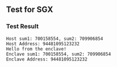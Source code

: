 ## Test for SGX 

### Test Result
```
Host sum1: 700158554, sum2: 709906854
Host Address: 94481095123232
Hello from the enclave!
Enclave sum1: 700158554, sum2: 709906854
Enclave Address: 94481095123232
```